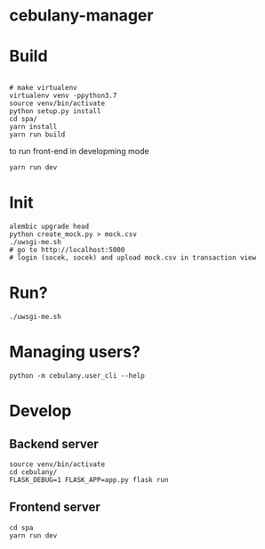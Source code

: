 # cebulany-manager

# Build

```

# make virtualenv
virtualenv venv -ppython3.7
source venv/bin/activate
python setup.py install
cd spa/
yarn install
yarn run build
```

to run front-end in developming mode
```
yarn run dev
```

# Init

```
alembic upgrade head
python create_mock.py > mock.csv
./uwsgi-me.sh
# go to http://localhost:5000
# login (socek, socek) and upload mock.csv in transaction view
```

# Run?

```
./uwsgi-me.sh
```

# Managing users?

```
python -m cebulany.user_cli --help
```

# Develop

## Backend server

```
source venv/bin/activate
cd cebulany/
FLASK_DEBUG=1 FLASK_APP=app.py flask run
```

## Frontend server

```
cd spa
yarn run dev
```
